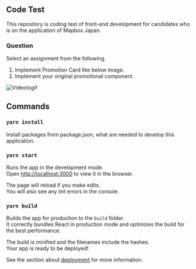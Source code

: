 ## Code Test
This repository is coding test of front-end development for candidates who is on the application of Mapbox Japan.

### Question
Select an assignment from the following.

1. Implement Promotion Card like below image.
2. Implement your original promotional component.

![Videotogif](https://user-images.githubusercontent.com/88297429/140673410-3b8571a7-10e8-490b-8450-b2227bc0b777.gif)

## Commands

### `yarn install`
Install packages from package.json, what are needed to develop this application.

### `yarn start`
Runs the app in the development mode.\
Open [http://localhost:3000](http://localhost:3000) to view it in the browser.

The page will reload if you make edits.\
You will also see any lint errors in the console.

### `yarn build`
Builds the app for production to the `build` folder.\
It correctly bundles React in production mode and optimizes the build for the best performance.

The build is minified and the filenames include the hashes.\
Your app is ready to be deployed!

See the section about [deployment](https://facebook.github.io/create-react-app/docs/deployment) for more information.

